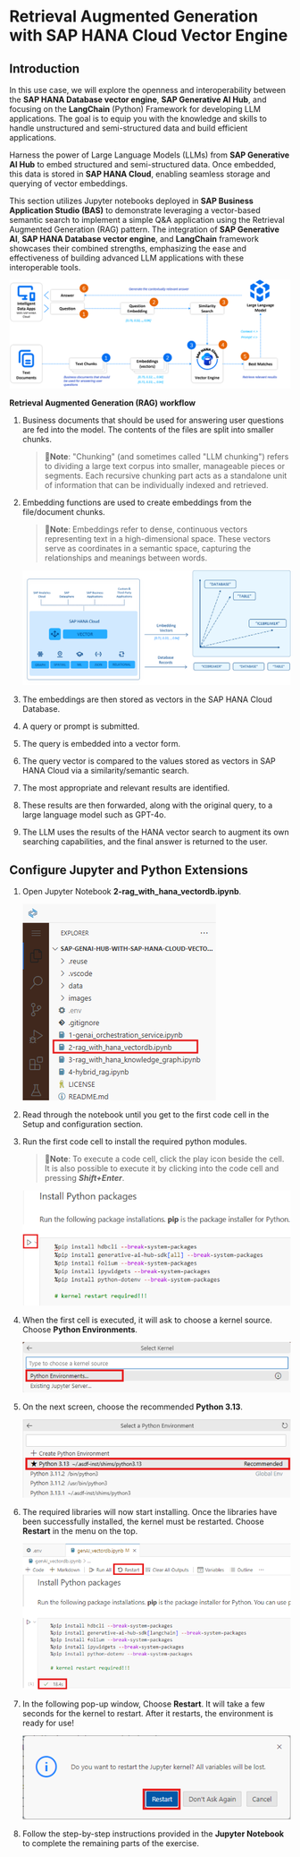 # Retrieval Augmented Generation with SAP HANA Cloud Vector Engine

## Introduction

In this use case, we will explore the openness and interoperability between the **SAP HANA Database vector engine**, **SAP Generative AI Hub**, and focusing on the **LangChain** (Python) Framework for developing LLM applications. The goal is to equip you with the knowledge and skills to handle unstructured and semi-structured data and build efficient applications.

Harness the power of Large Language Models (LLMs) from **SAP Generative AI Hub** to embed structured and semi-structured data. Once embedded, this data is stored in **SAP HANA Cloud**, enabling seamless storage and querying of vector embeddings.

This section utilizes Jupyter notebooks deployed in **SAP Business Application Studio (BAS)** to demonstrate leveraging a vector-based semantic search to implement a simple Q&A application using the Retrieval Augmented Generation (RAG) pattern. The integration of **SAP Generative AI**, **SAP HANA Database vector engine**, and **LangChain** framework showcases their combined strengths, emphasizing the ease and effectiveness of building advanced LLM applications with these interoperable tools.

![](img/vectordb_001.png)

**Retrieval Augmented Generation (RAG) workflow**

1. Business documents that should be used for answering user questions are fed into the model. The contents of the files are split into smaller chunks.  

    >📝**Note**: "Chunking" (and sometimes called "LLM chunking") refers to dividing a large text corpus into smaller, manageable pieces or segments. Each recursive chunking part acts as a standalone unit of information that can be individually indexed and retrieved. 

2. Embedding functions are used to create embeddings from the file/document chunks.  

    >📝**Note**: Embeddings refer to dense, continuous vectors representing text in a high-dimensional space. These vectors serve as coordinates in a semantic space, capturing the relationships and meanings between words. 

    ![embeddings](img/embeddings.png)
    
3. The embeddings are then stored as vectors in the SAP HANA Cloud Database.
4. A query or prompt is submitted.
5. The query is embedded into a vector form.
6. The query vector is compared to the values stored as vectors in SAP HANA Cloud via a similarity/semantic search.
7. The most appropriate and relevant results are identified.
8. These results are then forwarded, along with the original query, to a large language model such as GPT-4o.
9. The LLM uses the results of the HANA vector search to augment its own searching capabilities, and the final answer is returned to the user.

## Configure Jupyter and Python Extensions

1. Open Jupyter Notebook **2-rag_with_hana_vectordb.ipynb**.  

    ![](img/vectordb_012.png)

2. Read through the notebook until you get to the first code cell in the Setup and configuration section.

3. Run the first code cell to install the required python modules.  

    >📝**Note**: To execute a code cell, click the play icon beside the cell. It is also possible to execute it by clicking into the code cell and pressing ***Shift+Enter***.

    ![](img/vectordb_013.png)

4. When the first cell is executed, it will ask to choose a kernel source. Choose **Python Environments**.

    ![](img/vectordb_015.png)

5. On the next screen, choose the recommended **Python 3.13**. 

    ![](img/vectordb_016.png)

6. The required libraries will now start installing. Once the libraries have been successfully installed, the kernel must be restarted. Choose **Restart** in the menu on the top.

    ![](img/vectordb_017.png)

7. In the following pop-up window, Choose **Restart**. It will take a few seconds for the kernel to restart. After it restarts, the environment is ready for use!

    ![](img/vectordb_018.png)

8. Follow the step-by-step instructions provided in the **Jupyter Notebook** to complete the remaining parts of the exercise.